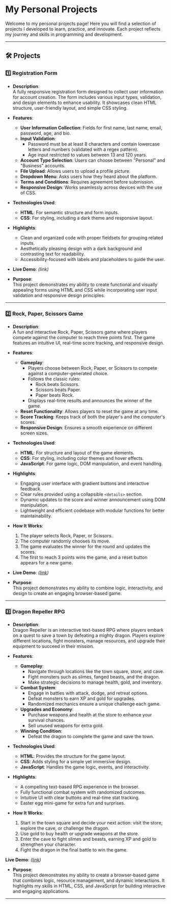 # My Personal Projects

Welcome to my personal projects page! Here you will find a selection of projects I developed to learn, practice, and innovate. Each project reflects my journey and skills in programming and development.

---

## 🛠️ Projects

### 1️⃣ **Registration Form**

- **Description**:  
  A fully responsive registration form designed to collect user information for account creation. The form includes various input types, validation, and design elements to enhance usability. It showcases clean HTML structure, user-friendly layout, and simple CSS styling.

- **Features**:
  - **User Information Collection**: Fields for first name, last name, email, password, age, and bio.
  - **Input Validation**: 
    - Password must be at least 8 characters and contain lowercase letters and numbers (validated with a regex pattern).
    - Age input restricted to values between 13 and 120 years.
  - **Account Type Selection**: Users can choose between "Personal" and "Business" accounts.
  - **File Upload**: Allows users to upload a profile picture.
  - **Dropdown Menu**: Asks users how they heard about the platform.
  - **Terms and Conditions**: Requires agreement before submission.
  - **Responsive Design**: Works seamlessly across devices with the use of CSS.

- **Technologies Used**:
  - **HTML**: For semantic structure and form inputs.
  - **CSS**: For styling, including a dark theme and responsive layout.

- **Highlights**:
  - Clean and organized code with proper fieldsets for grouping related inputs.
  - Aesthetically pleasing design with a dark background and contrasting text for readability.
  - Accessibility-focused with labels and placeholders to guide the user.

- **Live Demo**: *(link)*

- **Purpose**:  
  This project demonstrates my ability to create functional and visually appealing forms using HTML and CSS while incorporating user input validation and responsive design principles.


---------------------------------------------------------------------

### 2️⃣ **Rock, Paper, Scissors Game**

- **Description**:  
  A fun and interactive Rock, Paper, Scissors game where players compete against the computer to reach three points first. The game features an intuitive UI, real-time score tracking, and responsive design.

- **Features**:
  - **Gameplay**: 
    - Players choose between Rock, Paper, or Scissors to compete against a computer-generated choice.
    - Follows the classic rules: 
      - Rock beats Scissors.
      - Scissors beats Paper.
      - Paper beats Rock.
    - Displays real-time results and announces the winner of the game.
  - **Reset Functionality**: Allows players to reset the game at any time.
  - **Score Tracking**: Keeps track of both the player's and the computer's scores.
  - **Responsive Design**: Ensures a smooth experience on different screen sizes.

- **Technologies Used**:
  - **HTML**: For structure and layout of the game elements.
  - **CSS**: For styling, including color themes and hover effects.
  - **JavaScript**: For game logic, DOM manipulation, and event handling.

- **Highlights**:
  - Engaging user interface with gradient buttons and interactive feedback.
  - Clear rules provided using a collapsible `<details>` section.
  - Dynamic updates to the score and winner announcement using DOM manipulation.
  - Lightweight and efficient codebase with modular functions for better maintainability.

- **How It Works**:
  1. The player selects Rock, Paper, or Scissors.
  2. The computer randomly chooses its move.
  3. The game evaluates the winner for the round and updates the scores.
  4. The first to reach 3 points wins the game, and a reset button appears for a new game.

- **Live Demo**: *([link](https://joao2133.github.io/Projects/Rock,%20Paper,%20Scissors%20Game/))*

- **Purpose**:  
  This project demonstrates my ability to combine logic, interactivity, and design to create an engaging browser-based game.


---------------------------------------------------------------------

### 3️⃣ **Dragon Repeller RPG**

- **Description**:  
  Dragon Repeller is an interactive text-based RPG where players embark on a quest to save a town by defeating a mighty dragon. Players explore different locations, fight monsters, manage resources, and upgrade their equipment to succeed in their mission.

- **Features**:
  - **Gameplay**:  
    - Navigate through locations like the town square, store, and cave.  
    - Fight monsters such as slimes, fanged beasts, and the dragon.  
    - Make strategic decisions to manage health, gold, and inventory.  
  - **Combat System**:  
    - Engage in battles with attack, dodge, and retreat options.  
    - Defeat monsters to earn XP and gold for upgrades.  
    - Randomized mechanics ensure a unique challenge each game.  
  - **Upgrades and Economy**:  
    - Purchase weapons and health at the store to enhance your survival chances.  
    - Sell unused weapons for extra gold.  
  - **Winning Condition**:  
    - Defeat the dragon to complete the game and save the town.  

- **Technologies Used**:
  - **HTML**: Provides the structure for the game layout.  
  - **CSS**: Adds styling for a simple yet immersive design.  
  - **JavaScript**: Handles the game logic, events, and interactivity.  

- **Highlights**:
  - A compelling text-based RPG experience in the browser.  
  - Fully functional combat system with randomized outcomes.  
  - Intuitive UI with clear buttons and real-time stat tracking.  
  - Easter egg mini-game for extra fun and surprises.  

- **How It Works**:
  1. Start in the town square and decide your next action: visit the store, explore the cave, or challenge the dragon.  
  2. Use gold to buy health or upgrade weapons at the store.  
  3. Enter the cave to fight slimes and beasts, earning XP and gold to strengthen your character.  
  4. Fight the dragon in the final battle to win the game.  

**Live Demo**: *([link](https://joao2133.github.io/Projects/simpleGame/))*

- **Purpose**:  
  This project demonstrates my ability to create a browser-based game that combines logic, resource management, and dynamic interactions. It highlights my skills in HTML, CSS, and JavaScript for building interactive and engaging applications.  


---------------------------------------------------------------------
